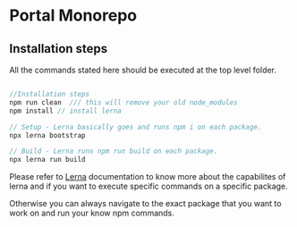 # Portal Monorepo

## Installation steps

All the commands stated here should be executed at the top level folder.

``` javascript

//Installation steps
npm run clean  /// this will remove your old node_modules
npm install // install lerna

// Setup - Lerna basically goes and runs npm i on each package.
npx lerna bootstrap

// Build - Lerna runs npm run build on each package.
npx lerna run build

```

Please refer to [Lerna](https://github.com/lerna/lerna#readme) documentation to know more about the capabilites of lerna and if you want to execute specific commands on a specific package.

Otherwise you can always navigate to the exact package that you want to work on and run your know npm commands.


